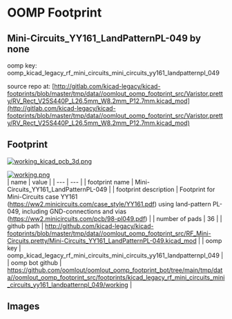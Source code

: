 # OOMP Footprint  
## Mini-Circuits_YY161_LandPatternPL-049  by none  
  
oomp key: oomp_kicad_legacy_rf_mini_circuits_mini_circuits_yy161_landpatternpl_049  
  
source repo at: [http://gitlab.com/kicad-legacy/kicad-footprints/blob/master/tmp/data//oomlout_oomp_footprint_src/Varistor.pretty/RV_Rect_V25S440P_L26.5mm_W8.2mm_P12.7mm.kicad_mod](http://gitlab.com/kicad-legacy/kicad-footprints/blob/master/tmp/data//oomlout_oomp_footprint_src/Varistor.pretty/RV_Rect_V25S440P_L26.5mm_W8.2mm_P12.7mm.kicad_mod)  
## Footprint  
  
[![working_kicad_pcb_3d.png](working_kicad_pcb_3d_600.png)](working_kicad_pcb_3d.png)  
  
[![working.png](working_600.png)](working.png)  
| name | value | 
| --- | --- | 
| footprint name | Mini-Circuits_YY161_LandPatternPL-049 | 
| footprint description | Footprint for Mini-Circuits case YY161 (https://ww2.minicircuits.com/case_style/YY161.pdf) using land-pattern PL-049, including GND-connections and vias (https://ww2.minicircuits.com/pcb/98-pl049.pdf) | 
| number of pads | 36 | 
| github path | http://github.com/kicad-legacy/kicad-footprints/blob/master/tmp/data//oomlout_oomp_footprint_src/RF_Mini-Circuits.pretty/Mini-Circuits_YY161_LandPatternPL-049.kicad_mod | 
| oomp key | oomp_kicad_legacy_rf_mini_circuits_mini_circuits_yy161_landpatternpl_049 | 
| oomp bot github | https://github.com/oomlout/oomlout_oomp_footprint_bot/tree/main/tmp/data//oomlout_oomp_footprint_src/footprints/kicad_legacy_rf_mini_circuits_mini_circuits_yy161_landpatternpl_049/working | 
## Images  
